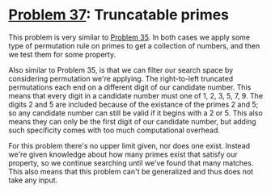 # [Problem 37](https://projecteuler.net/problem=37): Truncatable primes

This problem is very similar to [Problem 35](https://github.com/GeneralYouri/project-euler/blob/master/src/35/README.md).
In both cases we apply some type of permutation rule on primes to get a collection of numbers, and then we test them for some property.

Also similar to Problem 35, is that we can filter our search space by considering permutation we're applying.
The right-to-left truncated permutations each end on a different digit of our candidate number.
This means that every digit in a candidate number must one of 1, 2, 3, 5, 7, 9.
The digits 2 and 5 are included because of the existance of the primes 2 and 5; so any candidate number can still be valid if it begins with a 2 or 5.
This also means they can only be the first digit of our candidate number, but adding such specificity comes with too much computational overhead.

For this problem there's no upper limit given, nor does one exist.
Instead we're given knowledge about how many primes exist that satisfy our property, so we continue searching until we've found that many matches.
This also means that this problem can't be generalized and thus does not take any input. 
